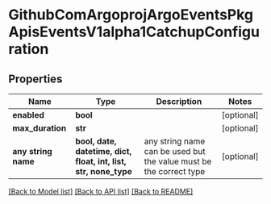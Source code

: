 # GithubComArgoprojArgoEventsPkgApisEventsV1alpha1CatchupConfiguration


## Properties
Name | Type | Description | Notes
------------ | ------------- | ------------- | -------------
**enabled** | **bool** |  | [optional] 
**max_duration** | **str** |  | [optional] 
**any string name** | **bool, date, datetime, dict, float, int, list, str, none_type** | any string name can be used but the value must be the correct type | [optional]

[[Back to Model list]](../README.md#documentation-for-models) [[Back to API list]](../README.md#documentation-for-api-endpoints) [[Back to README]](../README.md)


